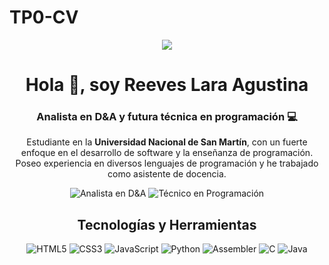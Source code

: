 # TP0-CV
<!-- Banner -->
<p align="center">
  <img src= "![20240228_122909_HDR](https://github.com/user-attachments/assets/3144df2d-3584-4ec8-ae7e-c2c3a147b007)" />
</p>

<!-- Título -->
<h1 align="center">Hola 👋, soy Reeves Lara Agustina</h1>
<h3 align="center">Analista en D&A y futura técnica en programación 💻</h3>

<!-- Descripción -->
<p align="center">
  Estudiante en la <b>Universidad Nacional de San Martín</b>, con un fuerte enfoque en el desarrollo de software y la enseñanza de programación. 
  Poseo experiencia en diversos lenguajes de programación y he trabajado como asistente de docencia.
</p>

<!-- Badges -->
<p align="center">
  <img src="https://img.shields.io/badge/Analista-D&A-6C3483?style=flat-square&logo=analytics&logoColor=white" alt="Analista en D&A" />
  <img src="https://img.shields.io/badge/T%C3%A9cnico%20en-Programaci%C3%B3n-6C3483?style=flat-square&logo=programming&logoColor=white" alt="Técnico en Programación" />
</p>

<!-- Tecnologías -->
<h2 align="center">Tecnologías y Herramientas</h2>
<p align="center">
  <img src="https://img.shields.io/badge/HTML5-E34F26?style=flat-square&logo=html5&logoColor=white" alt="HTML5" />
  <img src="https://img.shields.io/badge/CSS3-1572B6?style=flat-square&logo=css3&logoColor=white" alt="CSS3" />
  <img src="https://img.shields.io/badge/JavaScript-F7DF1E?style=flat-square&logo=javascript&logoColor=black" alt="JavaScript" />
  <img src="https://img.shields.io/badge/Python-3776AB?style=flat-square&logo=python&logoColor=white" alt="Python" />
  <img src="https://img.shields.io/badge/Assembler-525252?style=flat-square&logo=asm&logoColor=white" alt="Assembler" />
  <img src="https://img.shields.io/badge/C-00599C?style=flat-square&logo=c&logoColor=white" alt="C" />
  <img src="https://img.shields.io/badge/Java-007396?style=flat-square&logo=java&logoColor=white" alt="Java" />
</p>

